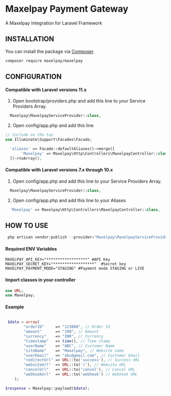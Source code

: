 # Maxelpay Payment Gateway

A Maxelpay Integration for Laravel Framework

## INSTALLATION

You can install the package via [Composer](http://getcomposer.org/).

```bash
composer require maxelpay/maxelpay
```

## CONFIGURATION

#### Compatible with Laravel versions 11.x

1. Open bootstrap/providers.php and add this line to your Service Providers Array.

```php
  Maxelpay\MaxelpayServiceProvider::class,
```

2. Open config/app.php and add this line

```php
// Include on the top
use Illuminate\Support\Facades\Facade;
```

```php
  'aliases' => Facade::defaultAliases()->merge([
       'Maxelpay' => Maxelpay\Http\Controllers\MaxelpayController::class,
  ])->toArray(),
```

#### Compatible with Laravel versions 7.x through 10.x

1. Open config/app.php and add this line to your Service Providers Array.

```php
  Maxelpay\MaxelpayServiceProvider::class,
```

2. Open config/app.php and add this line to your Aliases

```php
  'Maxelpay' => Maxelpay\Http\Controllers\MaxelpayController::class,
```

## HOW TO USE

```php
 php artisan vendor:publish --provider="Maxelpay\MaxelpayServiceProvider"
```

#### Required ENV Variables

```
MAXELPAY_API_KEY="******************" #API Key
MAXELPAY_SECRET_KEY="******************"  #Secret key
MAXELPAY_PAYMENT_MODE="STAGING" #Payment mode STAGING or LIVE
```

#### Import classes in your controller

```php
use URL;
use Maxelpay;
```

#### Example

```php

 $data = array(
        "orderID"     => "123008", // Order Id
        "amount"      => "100", // Amount
        "currency"    => "INR", // Currency
        "timestamp"   => time(), // Time stamp
        "userName"    => "ABC", // Customer Name
        "siteName"    => "Maxelpay", // Website name
        "userEmail"   => "abc@gmail.com", // Customer Email
        "redirectUrl" => URL::to('success'), // Success URL
        "websiteUrl"  => URL::to('/'), // Website URL
        "cancelUrl"   => URL::to('cancel'), // Cancel URL
        "webhookUrl"  => URL::to('webhook') // Webhook URL
    );
```

```php
$response = Maxelpay::payload($data);
```
